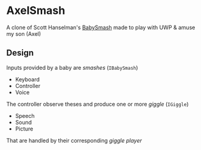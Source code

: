 # AxelSmash

A clone of Scott Hanselman's [BabySmash](https://github.com/shanselman/babysmash) made to play with UWP & amuse my son (Axel)

## Design

Inputs provided by a baby are *smashes* (`IBabySmash`)

* Keyboard
* Controller
* Voice

The controller observe theses and produce one or more *giggle* (`IGiggle`)

* Speech
* Sound
* Picture

That are handled by their corresponding *giggle player*